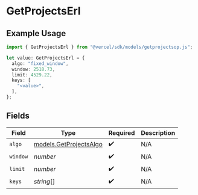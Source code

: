 # GetProjectsErl

## Example Usage

```typescript
import { GetProjectsErl } from "@vercel/sdk/models/getprojectsop.js";

let value: GetProjectsErl = {
  algo: "fixed_window",
  window: 2518.73,
  limit: 4529.22,
  keys: [
    "<value>",
  ],
};
```

## Fields

| Field                                                  | Type                                                   | Required                                               | Description                                            |
| ------------------------------------------------------ | ------------------------------------------------------ | ------------------------------------------------------ | ------------------------------------------------------ |
| `algo`                                                 | [models.GetProjectsAlgo](../models/getprojectsalgo.md) | :heavy_check_mark:                                     | N/A                                                    |
| `window`                                               | *number*                                               | :heavy_check_mark:                                     | N/A                                                    |
| `limit`                                                | *number*                                               | :heavy_check_mark:                                     | N/A                                                    |
| `keys`                                                 | *string*[]                                             | :heavy_check_mark:                                     | N/A                                                    |